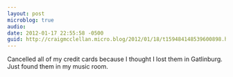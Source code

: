 ```yaml
---
layout: post
microblog: true
audio: 
date: 2012-01-17 22:55:58 -0500
guid: http://craigmcclellan.micro.blog/2012/01/18/t159484148539600898.html
---
```

Cancelled all of my credit cards because I thought I lost them in Gatlinburg. Just found them in my music room.
